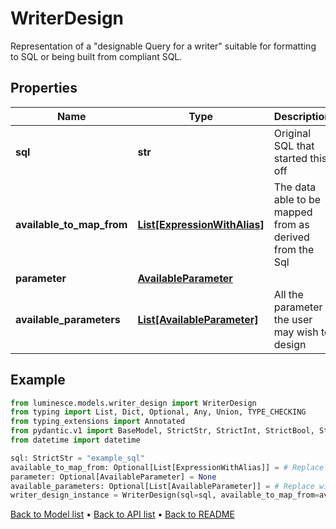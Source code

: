 # WriterDesign

Representation of a \"designable Query for a writer\" suitable for formatting to SQL or being built from compliant SQL.
## Properties
Name | Type | Description | Notes
------------ | ------------- | ------------- | -------------
**sql** | **str** | Original SQL that started this off | 
**available_to_map_from** | [**List[ExpressionWithAlias]**](ExpressionWithAlias.md) | The data able to be mapped from as derived from the Sql | [optional] 
**parameter** | [**AvailableParameter**](AvailableParameter.md) |  | [optional] 
**available_parameters** | [**List[AvailableParameter]**](AvailableParameter.md) | All the parameter the user may wish to design | [optional] 
## Example

```python
from luminesce.models.writer_design import WriterDesign
from typing import List, Dict, Optional, Any, Union, TYPE_CHECKING
from typing_extensions import Annotated
from pydantic.v1 import BaseModel, StrictStr, StrictInt, StrictBool, StrictFloat, StrictBytes, Field, validator, ValidationError, conlist, constr
from datetime import datetime

sql: StrictStr = "example_sql"
available_to_map_from: Optional[List[ExpressionWithAlias]] = # Replace with your value
parameter: Optional[AvailableParameter] = None
available_parameters: Optional[List[AvailableParameter]] = # Replace with your value
writer_design_instance = WriterDesign(sql=sql, available_to_map_from=available_to_map_from, parameter=parameter, available_parameters=available_parameters)

```

[Back to Model list](../README.md#documentation-for-models) &#8226; [Back to API list](../README.md#documentation-for-api-endpoints) &#8226; [Back to README](../README.md)

